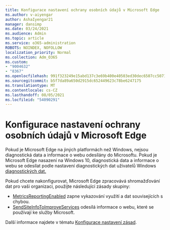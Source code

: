 ```yaml
---
title: Konfigurace nastavení ochrany osobních údajů v Microsoft Edge
ms.author: v-aiyengar
author: AshaIyengar21
manager: dansimp
ms.date: 03/24/2021
ms.audience: Admin
ms.topic: article
ms.service: o365-administration
ROBOTS: NOINDEX, NOFOLLOW
localization_priority: Normal
ms.collection: Adm_O365
ms.custom:
- "9004632"
- "8367"
ms.openlocfilehash: 991f323249e15abd137c3e69b400e40503ed30dec6507cc5071a0b1af7f72bb3
ms.sourcegitcommit: b5f7da89a650d2915dc652449623c78be6247175
ms.translationtype: MT
ms.contentlocale: cs-CZ
ms.lasthandoff: 08/05/2021
ms.locfileid: "54090291"
---
```

# <a name="configure-privacy-settings-in-microsoft-edge"></a>Konfigurace nastavení ochrany osobních údajů v Microsoft Edge

Pokud je Microsoft Edge na jiných platformách než Windows, nejsou diagnostická data a informace o webu odesílány do Microsoftu. Pokud je Microsoft Edge nasazení na Windows 10, diagnostická data a informace o webu se odesílat podle nastavení diagnostických dat uživatelů Windows [diagnostických dat.](https://go.microsoft.com/fwlink/?linkid=2132472)

Pokud chcete nakonfigurovat, Microsoft Edge zpracovává shromažďování dat pro vaši organizaci, použijte následující zásady skupiny:
- [MetricsReportingEnabled](https://go.microsoft.com/fwlink/?linkid=2132470) zapne vykazování využití a dat souvisejících s chybou.
- [SendSiteInfoToImproveServices](https://go.microsoft.com/fwlink/?linkid=2132470) odesílá informace o webu, které se používají ke služby Microsoft.

Další informace najdete v tématu [Konfigurace nastavení zásad](https://go.microsoft.com/fwlink/?linkid=2132577).
